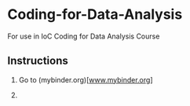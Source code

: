 # Coding-for-Data-Analysis
For use in IoC Coding for Data Analysis Course

## Instructions

1. Go to (mybinder.org)[www.mybinder.org]

2. 
